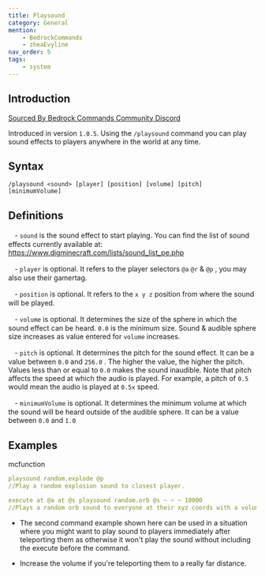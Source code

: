 ```yaml
---
title: Playsound
category: General
mention:
    - BedrockCommands
    - zheaEvyline
nav_order: 5
tags:
    - system
---
```


## Introduction

[Sourced By Bedrock Commands Community Discord](https://discord.gg/SYstTYx5G5)

Introduced in version `1.0.5`. Using the `/playsound` command you can play sound effects to players anywhere in the world at any time.

## Syntax

`/playsound <sound> [player] [position] [volume] [pitch] [minimumVolume]`

## Definitions

ㅤ- `sound`  is the sound effect to start playing. You can find the list of sound effects currently available at:
https://www.digminecraft.com/lists/sound_list_pe.php

ㅤ- `player`   is optional. It refers to the player selectors  `@a`   `@r`  &  `@p` , you may also use their gamertag.

ㅤ- `position`   is optional. It refers to the  `x y z` position from where the sound will be played.

ㅤ- `volume`   is optional. It determines the size of the sphere in which the sound effect can be heard.  `0.0`  is the minimum size.  Sound & audible sphere size increases as value entered for `volume` increases.

ㅤ- `pitch`  is optional. It determines the pitch for the sound effect. It can be a value between  `0.0`  and  `256.0` . The higher the value, the higher the pitch. Values less than or equal to  `0.0`  makes the sound inaudible. Note that pitch affects the speed at which the audio is played. For example, a pitch of `0.5` would mean the audio is played at `0.5x` speed.

ㅤ- `minimumVolume`   is optional. It determines the minimum volume at which the sound will be heard outside of the audible sphere. It can be a value between  `0.0`  and  `1.0`

## Examples

<CodeHeader>mcfunction</CodeHeader>
```yaml
playsound random.explode @p
//Play a random explosion sound to closest player.

execute at @a at @s playsound random.orb @s ~ ~ ~ 10000
//Plays a random orb sound to everyone at their xyz coords with a volume of 10000
```

- The second command example shown here can be used in a situation where you might want to play sound to players immediately after teleporting them as otherwise it won't play the sound without including the  execute  before the command.

- Increase the  volume  if you're teleporting them to a really far distance.